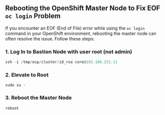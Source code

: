 ## Rebooting the OpenShift Master Node to Fix EOF `oc login` Problem
If you encounter an EOF (End of File) error while using the `oc login` command in your OpenShift environment, rebooting the master node can often resolve the issue. Follow these steps:
### 1. Log In to Bastion Node with user root (not admin)
```py linenums="1"
ssh -i /tmp/ocp/cluster/id_rsa core@192.168.252.11
```
### 2. Elevate to Root
```
sudo su -
```
### 3. Reboot the Master Node
```
reboot
```

